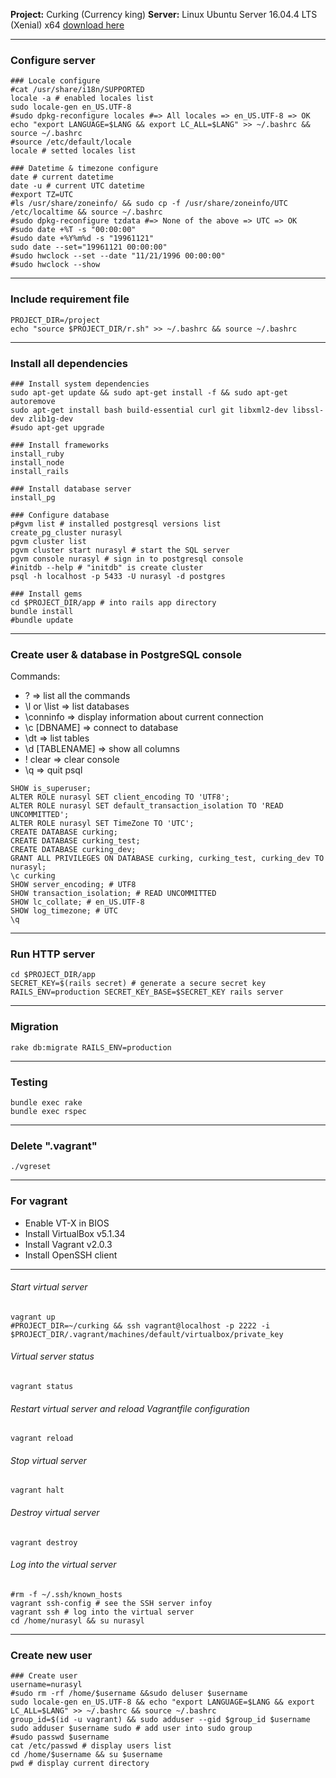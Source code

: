 **Project:** Curking (Currency king)
**Server:** Linux Ubuntu Server 16.04.4 LTS (Xenial) x64 [download here](http://releases.ubuntu.com/16.04.4/ubuntu-16.04.4-server-amd64.iso?_ga=2.226583453.1643071992.1522193063-1427039001.1522193063 "download here")

---
### Configure server
```
### Locale configure
#cat /usr/share/i18n/SUPPORTED
locale -a # enabled locales list
sudo locale-gen en_US.UTF-8
#sudo dpkg-reconfigure locales #=> All locales => en_US.UTF-8 => OK
echo "export LANGUAGE=$LANG && export LC_ALL=$LANG" >> ~/.bashrc && source ~/.bashrc
#source /etc/default/locale
locale # setted locales list

### Datetime & timezone configure
date # current datetime
date -u # current UTC datetime
#export TZ=UTC
#ls /usr/share/zoneinfo/ && sudo cp -f /usr/share/zoneinfo/UTC /etc/localtime && source ~/.bashrc
#sudo dpkg-reconfigure tzdata #=> None of the above => UTC => OK
#sudo date +%T -s "00:00:00"
#sudo date +%Y%m%d -s "19961121"
sudo date --set="19961121 00:00:00"
#sudo hwclock --set --date "11/21/1996 00:00:00"
#sudo hwclock --show
```

---
### Include requirement file
```
PROJECT_DIR=/project
echo "source $PROJECT_DIR/r.sh" >> ~/.bashrc && source ~/.bashrc
```

---
### Install all dependencies
```
### Install system dependencies
sudo apt-get update && sudo apt-get install -f && sudo apt-get autoremove
sudo apt-get install bash build-essential curl git libxml2-dev libssl-dev zlib1g-dev
#sudo apt-get upgrade

### Install frameworks
install_ruby
install_node
install_rails

### Install database server
install_pg

### Configure database
p#gvm list # installed postgresql versions list
create_pg_cluster nurasyl
pgvm cluster list
pgvm cluster start nurasyl # start the SQL server
pgvm console nurasyl # sign in to postgresql console
#initdb --help # "initdb" is create cluster
psql -h localhost -p 5433 -U nurasyl -d postgres

### Install gems
cd $PROJECT_DIR/app # into rails app directory
bundle install
#bundle update
```

---
### Create user & database in PostgreSQL console

Commands:
- \? => list all the commands
- \l or \list => list databases
- \conninfo => display information about current connection
- \c [DBNAME] => connect to database
- \dt => list tables
- \d [TABLENAME] => show all columns
- \! clear => clear console
- \q => quit psql

```
SHOW is_superuser;
ALTER ROLE nurasyl SET client_encoding TO 'UTF8';
ALTER ROLE nurasyl SET default_transaction_isolation TO 'READ UNCOMMITTED';
ALTER ROLE nurasyl SET TimeZone TO 'UTC';
CREATE DATABASE curking;
CREATE DATABASE curking_test;
CREATE DATABASE curking_dev;
GRANT ALL PRIVILEGES ON DATABASE curking, curking_test, curking_dev TO nurasyl;
\c curking
SHOW server_encoding; # UTF8
SHOW transaction_isolation; # READ UNCOMMITTED
SHOW lc_collate; # en_US.UTF-8
SHOW log_timezone; # UTC
\q
```

---
### Run HTTP server
```
cd $PROJECT_DIR/app
SECRET_KEY=$(rails secret) # generate a secure secret key
RAILS_ENV=production SECRET_KEY_BASE=$SECRET_KEY rails server
```

---
### Migration
```
rake db:migrate RAILS_ENV=production
```

---
### Testing
```
bundle exec rake
bundle exec rspec
```

---
### Delete ".vagrant"
```
./vgreset
```

---
### For vagrant
- Enable VT-X in BIOS
- Install VirtualBox v5.1.34
- Install Vagrant v2.0.3
- Install OpenSSH client

---
###### Start virtual server
```
vagrant up
#PROJECT_DIR=~/curking && ssh vagrant@localhost -p 2222 -i $PROJECT_DIR/.vagrant/machines/default/virtualbox/private_key
```
###### Virtual server status
```
vagrant status
```
###### Restart virtual server and reload Vagrantfile configuration
```
vagrant reload
```
###### Stop virtual server
```
vagrant halt
```
###### Destroy virtual server
```
vagrant destroy
```
###### Log into the virtual server
```
#rm -f ~/.ssh/known_hosts
vagrant ssh-config # see the SSH server infoy
vagrant ssh # log into the virtual server
cd /home/nurasyl && su nurasyl
```

---
### Create new user
```
### Create user
username=nurasyl
#sudo rm -rf /home/$username &&sudo deluser $username
sudo locale-gen en_US.UTF-8 && echo "export LANGUAGE=$LANG && export LC_ALL=$LANG" >> ~/.bashrc && source ~/.bashrc
group_id=$(id -u vagrant) && sudo adduser --gid $group_id $username
sudo adduser $username sudo # add user into sudo group
#sudo passwd $username
cat /etc/passwd # display users list
cd /home/$username && su $username
pwd # display current directory
```
